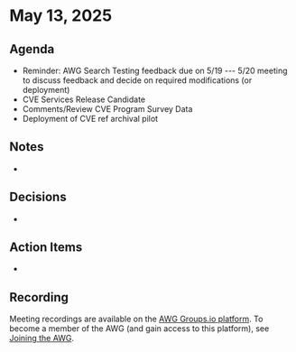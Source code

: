 # May 13, 2025

## Agenda

* Reminder: AWG Search Testing feedback due on 5/19 --- 5/20 meeting to discuss feedback and decide on required modifications (or deployment)
* CVE Services Release Candidate
* Comments/Review CVE Program Survey Data
* Deployment of CVE ref archival pilot

## Notes

*

## Decisions

*

## Action Items

*

## Recording

Meeting recordings are available on the [AWG Groups.io platform](https://cve-cwe-programs.groups.io/g/AWG/files/MeetingRecordings).
To become a member of the AWG (and gain access to this platform), see [Joining the AWG](https://github.com/CVEProject/automation-working-group?tab=readme-ov-file#joining-the-awg).
